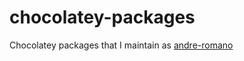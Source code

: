 # chocolatey-packages

Chocolatey packages that I maintain as [andre-romano](https://community.chocolatey.org/profiles/andre-romano)
